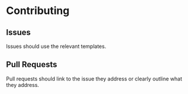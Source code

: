 # Contributing 

## Issues 

Issues should use the relevant templates. 

## Pull Requests 

Pull requests should link to the issue they address or clearly outline what they address. 
